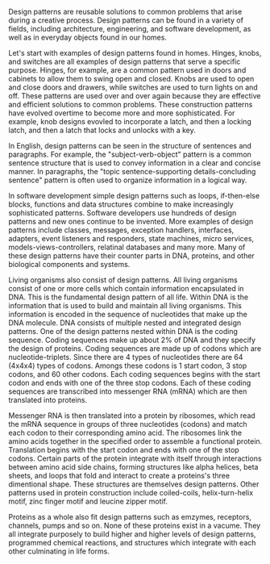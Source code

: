 Design patterns are reusable solutions to common problems that arise during a creative process. Design patterns can be found in a variety of fields, including architecture, engineering, and software development, as well as in everyday objects found in our homes.

Let's start with examples of design patterns found in homes. Hinges, knobs, and switches are all examples of design patterns that serve a specific purpose. Hinges, for example, are a common pattern used in doors and cabinets to allow them to swing open and closed. Knobs are used to open and close doors and drawers, while switches are used to turn lights on and off. These patterns are used over and over again because they are effective and efficient solutions to common problems. These construction patterns have evolved overtime to become more and more sophisticated. For example, knob designs evovled to incorporate a latch, and then a locking latch, and then a latch that locks and unlocks with a key.

In English, design patterns can be seen in the structure of sentences and paragraphs. For example, the "subject-verb-object" pattern is a common sentence structure that is used to convey information in a clear and concise manner. In paragraphs, the "topic sentence-supporting details-concluding sentence" pattern is often used to organize information in a logical way.

In software development simple design patterns such as loops, if-then-else blocks, functions and data structures combine to make increasingly sophisticated patterns. Software developers use hundreds of design patterns and new ones continue to be invented. More examples of design patterns include classes, messages, exception handlers, interfaces, adapters, event listeners and responders, state machines, micro services, models-views-controllers, relatinal databases and many more. Many of these design patterns have their counter parts in DNA, proteins, and other biological components and systems.

Living organisms also consist of design patterns. All living organisms consist of one or more cells which contain information encapsulated in DNA. This is the fundamental design pattern of all life. Within DNA is the information that is used to build and maintain all living organisms. This information is encoded in the sequence of nucleotides that make up the DNA molecule. DNA consists of multiple nested and integrated design patterns. One of the design patterns nested within DNA is the coding sequence. Coding sequences make up about 2% of DNA and they specify the design of proteins. Coding sequences are made up of codons which are nucleotide-triplets. Since there are 4 types of nucleotides there are 64 (4x4x4) types of codons. Amongs these codons is 1 start codon, 3 stop codons, and 60 other codons. Each coding sequences begins with the start codon and ends with one of the three stop codons. Each of these coding sequences are transcribed into messenger RNA (mRNA) which are then translated into proteins.

Messenger RNA is then translated into a protein by ribosomes, which read the mRNA sequence in groups of three nucleotides (codons) and match each codon to their corresponding amino acid. The ribosomes link the amino acids together in the specified order to assemble a functional protein. Translation begins with the start codon and ends with one of the stop codons. Certain parts of the protein integrate with itself through interactions between amino acid side chains, forming structures like alpha helices, beta sheets, and loops that fold and interact to create a proteins's three dimentional shape. These structures are themselves design patterns. Other patterns used in protein construction include coiled-coils, helix-turn-helix motif, zinc finger motif and leucine zipper motif.

Proteins as a whole also fit design patterns such as emzymes, receptors, channels, pumps and so on. None of these proteins exist in a vacume. They all integrate purposely to build higher and higher levels of design patterns, programmed chemical reactions, and structures which integrate with each other culminating in life forms.
